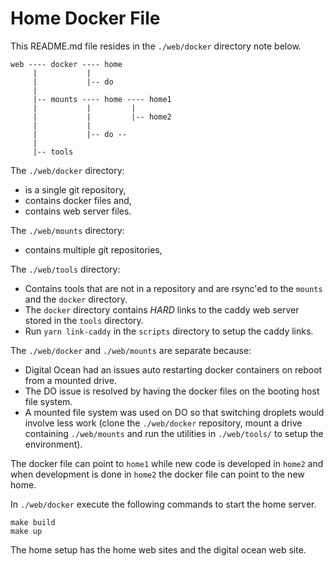# Home Docker File

This README.md file resides in the `./web/docker` directory note below.

```
web ---- docker ---- home
     |           |
     |           |-- do
     |
     |-- mounts ---- home ---- home1
     |           |         |
     |           |         |-- home2
     |           |  
     |           |-- do --
     |
     |-- tools
```

The `./web/docker` directory:

* is a single git repository,
* contains docker files and,
* contains web server files.

The `./web/mounts` directory:

* contains multiple git repositories,

The `./web/tools` directory:

* Contains tools that are not in a repository and are rsync'ed to the `mounts`
  and the `docker` directory.
* The `docker` directory contains _HARD_ links to the caddy web server stored
  in the `tools` directory.
* Run `yarn link-caddy` in the `scripts` directory to setup the caddy links.

The `./web/docker` and `./web/mounts` are separate because:

* Digital Ocean had an issues auto restarting docker containers on reboot from
  a mounted drive.
* The DO issue is resolved by having the docker files on the booting host file
  system.
* A mounted file system was used on DO so that switching droplets would involve
  less work (clone the `./web/docker` repository, mount a drive containing
  `./web/mounts` and run the utilities in `./web/tools/` to setup the
  environment).

The docker file can point to `home1` while new code is developed in `home2` and
when development is done in `home2` the docker file can point to the new home.

In `./web/docker` execute the following commands to start the home server.

```
make build
make up
```

The home setup has the home web sites and the digital ocean web site.
